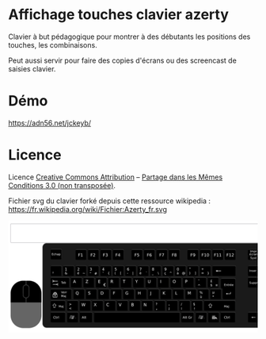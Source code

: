 # Affichage touches clavier azerty

Clavier à but pédagogique pour montrer à des débutants les positions des touches, les combinaisons.

Peut aussi servir pour faire des copies d'écrans ou des screencast de saisies clavier.

# Démo 

https://adn56.net/jckeyb/

# Licence

Licence [Creative Commons Attribution](https://en.wikipedia.org/wiki/fr:Creative_Commons) – [Partage dans les Mêmes Conditions 3.0 (non transposée)](https://creativecommons.org/licenses/by-sa/3.0/deed.fr). 

Fichier svg du clavier forké depuis cette ressource wikipedia : https://fr.wikipedia.org/wiki/Fichier:Azerty_fr.svg

![](doc/jckeyb.gif)

